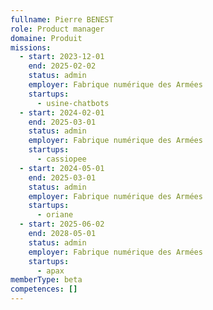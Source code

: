 ```yaml
---
fullname: Pierre BENEST
role: Product manager
domaine: Produit
missions:
  - start: 2023-12-01
    end: 2025-02-02
    status: admin
    employer: Fabrique numérique des Armées
    startups:
      - usine-chatbots
  - start: 2024-02-01
    end: 2025-03-01
    status: admin
    employer: Fabrique numérique des Armées
    startups:
      - cassiopee
  - start: 2024-05-01
    end: 2025-03-01
    status: admin
    employer: Fabrique numérique des Armées
    startups:
      - oriane
  - start: 2025-06-02
    end: 2028-05-01
    status: admin
    employer: Fabrique numérique des Armées
    startups:
      - apax
memberType: beta
competences: []
---
```

